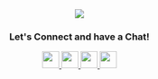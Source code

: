 <div align="center">
  <img
    src="https://capsule-render.vercel.app/api?type=waving&height=300&color=gradient&text=Hello%20there!"
  />

  <h3>Let's Connect and have a Chat!</h3>

  <div>
    <a href="https://www.instagram.com/satriabaharii_/">
      <img
        height="30"
        src="https://github.com/satriabahari/satriabahari/assets/121304362/636bd63f-22df-490e-87b9-e012cc397f01"
      />
    </a>
    <a href="https://portfolio-satria.vercel.app/">
      <img
        height="30"
        src="https://github.com/satriabahari/satriabahari/assets/121304362/f17196ba-366e-4975-9919-2372fcf25827"
      />
    </a>
    <a href="https://www.tiktok.com/@satriaabaharii/">
      <img
        height="30"
        src="https://github.com/satriabahari/satriabahari/assets/121304362/63b3d782-c779-4a6b-a5f5-1c040a47d63a"
      />
    </a>
    <a href="https://www.linkedin.com/in/satria-bahari/">
      <img
        height="30"
        src="https://github.com/satriabahari/satriabahari/assets/121304362/a33a2544-fda6-4598-bad5-d0eb01d7e388"
      />
    </a>
  </div>
</div>
